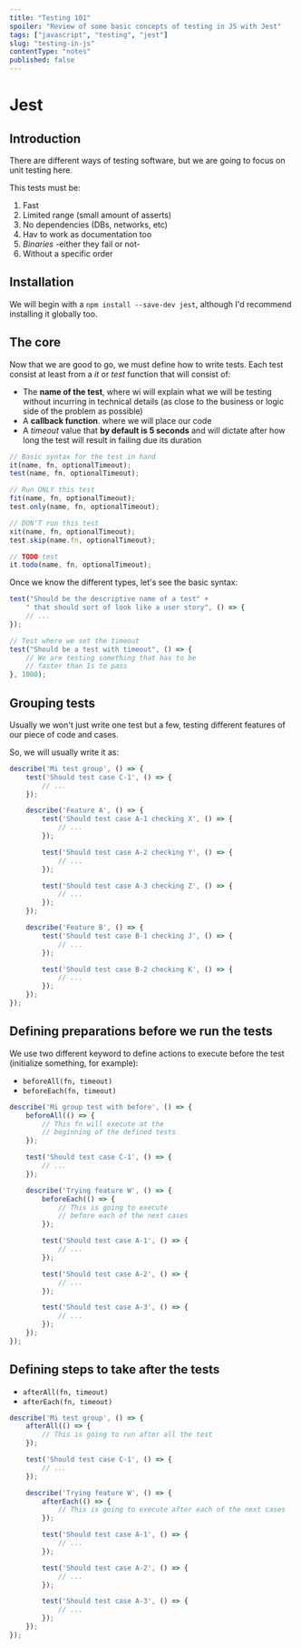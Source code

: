 ```yaml
---
title: "Testing 101"   
spoiler: "Review of some basic concepts of testing in JS with Jest"  
tags: ["javascript", "testing", "jest"]
slug: "testing-in-js"
contentType: "notes"
published: false
---
```


# Jest

## Introduction

There are different ways of testing software, but we are going to focus on unit testing here.

This tests must be:

1. Fast
2. Limited range (small amount of asserts)
3. No dependencies (DBs, networks, etc)
4. Hav to work as documentation too
5. _Binaries_ -either they fail or not-
6. Without a specific order

## Installation

We will begin with a `npm install --save-dev jest`, although I'd recommend installing it globally too.

## The core

Now that we are good to go, we must define how to write tests. Each test consist at least from a _it_ or _test_ function
that will consist of:

- The **name of the test**, where wi will explain what we will be testing without incurring in technical details (as
  close to the business or logic side of the problem as possible)
- A **callback function**. where we will place our code
- A _timeout_ value that **by default is 5 seconds** and will dictate after how long the test will result in failing due
  its duration

```javascript
// Basic syntax for the test in hand 
it(name, fn, optionalTimeout);
test(name, fn, optionalTimeout);

// Run ONLY this test
fit(name, fn, optionalTimeout);
test.only(name, fn, optionalTimeout);

// DON'T run this test
xit(name, fn, optionalTimeout);
test.skip(name.fn, optionalTimeout);

// TODO test
it.todo(name, fn, optionalTimeout);
```

Once we know the different types, let's see the basic syntax:

```javascript
test("Should be the descriptive name of a test" +
    " that should sort of look like a user story", () => {
    // ...
});

// Test where we set the timeout
test("Should be a test with timeout", () => {
    // We are testing something that has to be 
    // faster than 1s to pass
}, 1000);
```

## Grouping tests

Usually we won't just write one test but a few, testing different features of our piece of code and cases.

So, we will usually write it as:

```javascript
describe('Mi test group', () => {
    test('Should test case C-1', () => {
        // ...
    });

    describe('Feature A', () => {
        test('Should test case A-1 checking X', () => {
            // ...
        });

        test('Should test case A-2 checking Y', () => {
            // ... 
        });

        test('Should test case A-3 checking Z', () => {
            // ...
        });
    });

    describe('Feature B', () => {
        test('Should test case B-1 checking J', () => {
            // ...
        });

        test('Should test case B-2 checking K', () => {
            // ...
        });
    });
});
```

## Defining preparations before we run the tests

We use two different keyword to define actions to execute before the test (initialize something, for example):

- `beforeAll(fn, timeout)`
- `beforeEach(fn, timeout)`

```javascript
describe('Mi group test with before', () => {
    beforeAll(() => {
        // This fn will execute at the 
        // beginning of the defined tests
    });

    test('Should test case C-1', () => {
        // ...
    });

    describe('Trying feature W', () => {
        beforeEach(() => {
            // This is going to execute
            // before each of the next cases
        });

        test('Should test case A-1', () => {
            // ...
        });

        test('Should test case A-2', () => {
            // ...
        });

        test('Should test case A-3', () => {
            // ...
        });
    });
});
```

## Defining steps to take after the tests

- `afterAll(fn, timeout)`
- `afterEach(fn, timeout)`

```javascript
describe('Mi test group', () => {
    afterAll(() => {
        // This is going to run after all the test
    });

    test('Should test case C-1', () => {
        // ...
    });

    describe('Trying feature W', () => {
        afterEach(() => {
            // This is going to execute after each of the next cases
        });

        test('Should test case A-1', () => {
            // ...
        });

        test('Should test case A-2', () => {
            // ...
        });

        test('Should test case A-3', () => {
            // ...
        });
    });
});
```
